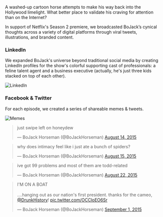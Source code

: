 A washed-up cartoon horse attempts to make his way back into the Hollywood limelight. What better place to validate his craving for attention than on the Internet? 

In support of Netflix's Season 2 premiere, we broadcasted BoJack’s cynical thoughts across a variety of digital platforms through viral tweets, illustrations, and branded content. 

### LinkedIn 

We expanded BoJack's universe beyond traditional social media by creating LinkedIn profiles for the show's colorful supporting cast of professionals: a feline talent agent and a business executive (actually, he's just three kids stacked on top of each other). 

![LinkedIn](/images/linkedin.png)

### Facebook & Twitter

For each episode, we created a series of shareable memes & tweets. 

![Memes](/images/titpuncher.gif) 

<blockquote class="twitter-tweet" data-lang="en"><p lang="en" dir="ltr">just swipe left on honeydew</p>— BoJack Horseman (@BoJackHorseman) <a href="https://twitter.com/BoJackHorseman/status/632002211665481728">August 14, 2015</a></blockquote>
<script async src="//platform.twitter.com/widgets.js" charset="utf-8"></script><blockquote class="twitter-tweet" data-lang="en"><p lang="en" dir="ltr">why does intimacy feel like i just ate a bunch of spiders?</p>— BoJack Horseman (@BoJackHorseman) <a href="https://twitter.com/BoJackHorseman/status/632369897406787584">August 15, 2015</a></blockquote>
<script async src="//platform.twitter.com/widgets.js" charset="utf-8"></script><blockquote class="twitter-tweet" data-lang="en"><p lang="en" dir="ltr">ive got 99 problems and most of them are todd-related</p>— BoJack Horseman (@BoJackHorseman) <a href="https://twitter.com/BoJackHorseman/status/634912938906796032">August 22, 2015</a></blockquote>
<script async src="//platform.twitter.com/widgets.js" charset="utf-8"></script><blockquote class="twitter-tweet" data-lang="en"><p lang="en" dir="ltr">I'M ON A BOAT<br><br>….hanging out as our nation's first president. thanks for the cameo, <a href="https://twitter.com/drunkhistory">@DrunkHistory</a>! <a href="http://t.co/OCCloEO6Sr">pic.twitter.com/OCCloEO6Sr</a></p>— BoJack Horseman (@BoJackHorseman) <a href="https://twitter.com/BoJackHorseman/status/638788623077388289">September 1, 2015</a></blockquote>
<script async src="//platform.twitter.com/widgets.js" charset="utf-8"></script>
